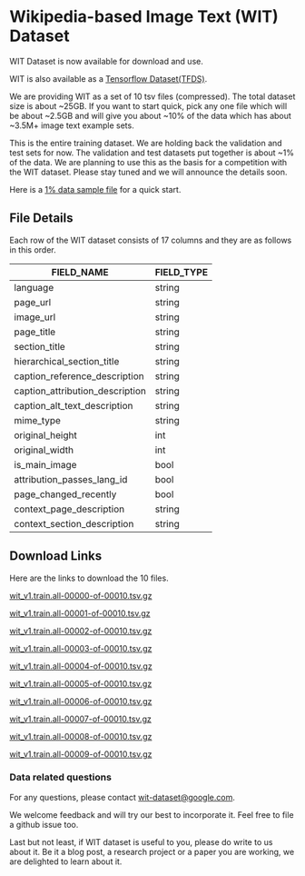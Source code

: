 # Wikipedia-based Image Text (WIT) Dataset

WIT Dataset is now available for download and use.

WIT is also available as a [Tensorflow Dataset(TFDS)](https://www.tensorflow.org/datasets/catalog/wit).

We are providing WIT as a set of 10 tsv files (compressed). The total dataset
size is about ~25GB. If you want to start quick, pick any one file which will be
about ~2.5GB and will give you about ~10% of the data which has about ~3.5M+
image text example sets.

This is the entire training dataset. We are holding back the validation and
test sets for now. The validation and test datasets put together is about ~1% of
the data. We are planning to use this as the basis for a competition with the
WIT dataset. Please stay tuned and we will announce the details soon.

Here is a [1% data sample file](https://storage.googleapis.com/gresearch/wit/wit_v1.train.all-1percent_sample.tsv.gz) for a quick start.

## File Details

Each row of the WIT dataset consists of 17 columns and they are as follows in this order.

FIELD_NAME                              | FIELD_TYPE |
----------------------------------------|------------|
language                                | string     |
page_url                                | string     |
image_url                               | string     |
page_title                              | string     |
section_title                           | string     |
hierarchical_section_title              | string     |
caption_reference_description           | string     |
caption_attribution_description         | string     |
caption_alt_text_description            | string     |
mime_type                               | string     |
original_height                         | int        |
original_width                          | int        |
is_main_image                           | bool       |
attribution_passes_lang_id              | bool       |
page_changed_recently                   | bool       |
context_page_description                | string     |
context_section_description             | string     |

## Download Links

Here are the links to download the 10 files.

[wit_v1.train.all-00000-of-00010.tsv.gz](https://storage.googleapis.com/gresearch/wit/wit_v1.train.all-00000-of-00010.tsv.gz)

[wit_v1.train.all-00001-of-00010.tsv.gz](https://storage.googleapis.com/gresearch/wit/wit_v1.train.all-00001-of-00010.tsv.gz)

[wit_v1.train.all-00002-of-00010.tsv.gz](https://storage.googleapis.com/gresearch/wit/wit_v1.train.all-00002-of-00010.tsv.gz)

[wit_v1.train.all-00003-of-00010.tsv.gz](https://storage.googleapis.com/gresearch/wit/wit_v1.train.all-00003-of-00010.tsv.gz)

[wit_v1.train.all-00004-of-00010.tsv.gz](https://storage.googleapis.com/gresearch/wit/wit_v1.train.all-00004-of-00010.tsv.gz)

[wit_v1.train.all-00005-of-00010.tsv.gz](https://storage.googleapis.com/gresearch/wit/wit_v1.train.all-00005-of-00010.tsv.gz)

[wit_v1.train.all-00006-of-00010.tsv.gz](https://storage.googleapis.com/gresearch/wit/wit_v1.train.all-00006-of-00010.tsv.gz)

[wit_v1.train.all-00007-of-00010.tsv.gz](https://storage.googleapis.com/gresearch/wit/wit_v1.train.all-00007-of-00010.tsv.gz)

[wit_v1.train.all-00008-of-00010.tsv.gz](https://storage.googleapis.com/gresearch/wit/wit_v1.train.all-00008-of-00010.tsv.gz)

[wit_v1.train.all-00009-of-00010.tsv.gz](https://storage.googleapis.com/gresearch/wit/wit_v1.train.all-00009-of-00010.tsv.gz)


### Data related questions

For any questions, please contact wit-dataset@google.com.

We welcome feedback and will try our best to incorporate it. Feel free to file a github issue too.

Last but not least, if WIT dataset is useful to you, please do write to us about it. 
Be it a blog post, a research project or a paper you are working, we are delighted to learn about it.

